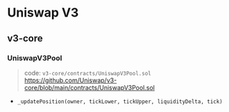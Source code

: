 # Uniswap V3

## v3-core

### UniswapV3Pool

> code: `v3-core/contracts/UniswapV3Pool.sol`
> https://github.com/Uniswap/v3-core/blob/main/contracts/UniswapV3Pool.sol

- `_updatePosition(owner, tickLower, tickUpper, liquidityDelta, tick)`

